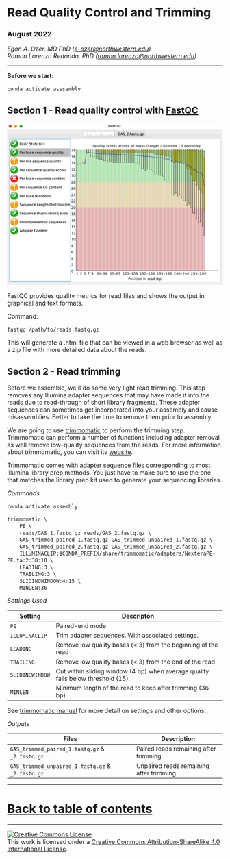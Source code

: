# Read Quality Control and Trimming

### August 2022

*Egon A. Ozer, MD PhD (<e-ozer@northwestern.edu>)*  
*Ramon Lorenzo Redondo, PhD (<ramon.lorenzo@northwestern.edu>)* 

----

**Before we start:**

```
conda activate asssembly
```


## Section 1 - Read quality control with [FastQC](https://www.bioinformatics.babraham.ac.uk/projects/fastqc/)

<img src="../images/fastqc_example.png" width=600/>

FastQC provides quality metrics for read files and shows the output in graphical and text formats. 

Command:

```
fastqc /path/to/reads.fastq.gz
```

This will generate a .html file that can be viewed in a web browser as well as a zip file with more detailed data about the reads. 


## Section 2 - Read trimming

Before we assemble, we'll do some very light read trimming. This step removes any Illumina adapter sequences that may have made it into the reads due to read-through of short library fragments. These adapter sequences can sometimes get incorporated into your assembly and cause misassemblies. Better to take the time to remove them prior to assembly. 

We are going to use [trimmomatic](http://www.usadellab.org/cms/?page=trimmomatic) to perform the trimming step. Trimmomatic can perform a number of functions including adapter removal as well remove low-quality sequences from the reads. For more information about trimmomatic, you can visit its [website](http://www.usadellab.org/cms/?page=trimmomatic). 

Trimmomatic comes with adapter sequence files corresponding to most Illumina library prep methods. You just have to make sure to use the one that matches the library prep kit used to generate your sequencing libraries.

_Commands_ 

```
conda activate assembly
```

```
trimmomatic \
	PE \
	reads/GAS_1.fastq.gz reads/GAS_2.fastq.gz \
	GAS_trimmed_paired_1.fastq.gz GAS_trimmed_unpaired_1.fastq.gz \
	GAS_trimmed_paired_2.fastq.gz GAS_trimmed_unpaired_2.fastq.gz \
	ILLUMINACLIP:$CONDA_PREFIX/share/trimmomatic/adapters/NexteraPE-PE.fa:2:30:10 \
	LEADING:3 \
	TRAILING:3 \
	SLIDINGWINDOW:4:15 \
	MINLEN:36
```    
_Settings Used_

Setting | Descripton
--- | ---
`PE` | Paired-end mode
`ILLUMINACLIP` |  Trim adapter sequences. With associated settings.
`LEADING` | Remove low quality bases (< 3) from the beginning of the read  
`TRAILING` | Remove low quality bases (< 3) from the end of the read
`SLIDINGWINDOW` | Cut within sliding window (4 bp) when average quality falls below threshold (15).
`MINLEN` | Minimum length of the read to keep after trimming (36 bp)
   

See [trimmomatic manual](http://www.usadellab.org/cms/uploads/supplementary/Trimmomatic/TrimmomaticManual_V0.32.pdf) for more detail on settings and other options.

_Outputs_

Files | Description
--- | ---
`GAS_trimmed_paired_1.fastq.gz` & `_2.fastq.gz` | Paired reads remaining after trimming
`GAS_trimmed_unpaired_1.fastq.gz` & `_2.fastq.gz` | Unpaired reads remaining after trimming 


---

# [Back to table of contents](../README.md)


---
<a rel="license" href="http://creativecommons.org/licenses/by-sa/4.0/"><img alt="Creative Commons License" style="border-width:0" src="https://i.creativecommons.org/l/by-sa/4.0/88x31.png" /></a><br />This work is licensed under a <a rel="license" href="http://creativecommons.org/licenses/by-sa/4.0/">Creative Commons Attribution-ShareAlike 4.0 International License</a>.